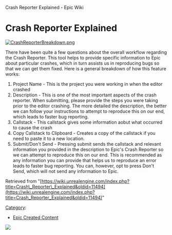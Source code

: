Crash Reporter Explained - Epic Wiki                    

Crash Reporter Explained
========================

[![CrashReporterBreakdown.png](https://d26ilriwvtzlb.cloudfront.net/e/e6/CrashReporterBreakdown.png)](/File:CrashReporterBreakdown.png)

There have been quite a few questions about the overall workflow regarding the Crash Reporter. This tool helps to provide specific information to Epic about particular crashes, which in turn assists us in reproducing bugs so that we can get them fixed. Here is a general breakdown of how this feature works:

1.  Project Name - This is the project you were working in when the editor crashed
2.  Description - This is one of the most important aspects of the crash reporter. When submitting, please provide the steps you were taking prior to the editor crashing. The more detailed the description, the better we can follow your instructions to attempt to reproduce this on our end, which leads to faster bug reporting.
3.  Callstack - This callstack gives some information aobut what occurred to cause the crash
4.  Copy Callstack to Clipboard - Creates a copy of the callstack if you need to paste it to a new location.
5.  Submit/Don't Send - Pressing submit sends the callstack and relevant information you provided in the description to Epic's Crash Reporter so we can attempt to reproduce this on our end. This is recommended as any information you can provide that helps us to reproduce an error leads to faster bug reporting. You can, however, opt to press Don't Send, which will not send any information to Epic.

Retrieved from "[https://wiki.unrealengine.com/index.php?title=Crash\_Reporter\_Explained&oldid=11494](https://wiki.unrealengine.com/index.php?title=Crash_Reporter_Explained&oldid=11494)"

[Category](/Special:Categories "Special:Categories"):

*   [Epic Created Content](/Category:Epic_Created_Content "Category:Epic Created Content")

  ![](https://tracking.unrealengine.com/track.png)